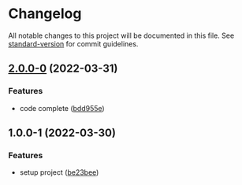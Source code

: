# Changelog

All notable changes to this project will be documented in this file. See [standard-version](https://github.com/conventional-changelog/standard-version) for commit guidelines.

## [2.0.0-0](https://github.com/jinsikui/xNavigate/compare/v1.0.0-1...v2.0.0-0) (2022-03-31)


### Features

* code complete ([bdd955e](https://github.com/jinsikui/xNavigate/commit/bdd955ecfa367367ce1036089c0ab2528554ed8d))

## 1.0.0-1 (2022-03-30)


### Features

* setup project ([be23bee](https://github.com/jinsikui/xNavigate/commit/be23bee160b1760fd21001b2ebc5885ff33d0d4d))
